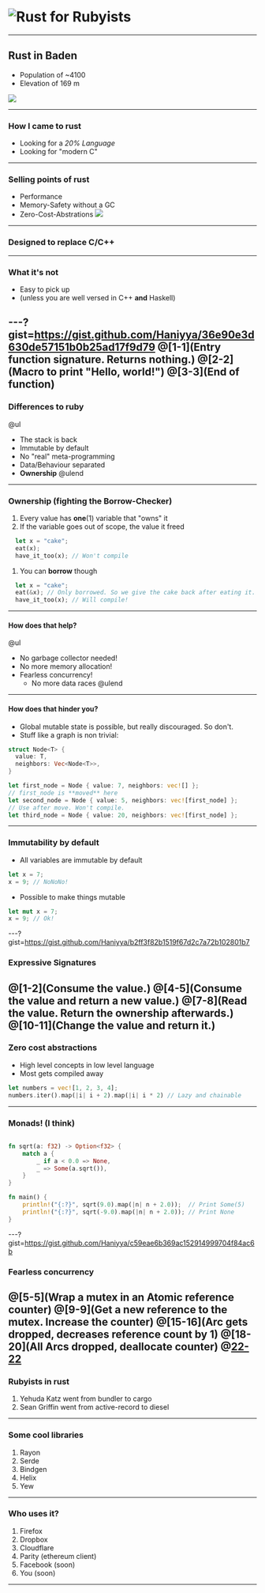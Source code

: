 # ![Rust](assets/img/rust.png) for Rubyists

---

## Rust in Baden

- Population of ~4100
- Elevation of 169 m

![](assets/img/rust_church.jpg)

---

### How I came to rust

- Looking for a *20% Language*
- Looking for "modern C"

---

### Selling points of rust

- Performance
- Memory-Safety without a GC
- Zero-Cost-Abstrations
![](assets/img/rustacean.png)

---

### Designed to replace C/C++

---

### What it's not

- Easy to pick up
- (unless you are well versed in C++ **and** Haskell)

---?gist=https://gist.github.com/Haniyya/36e90e3d630de57151b0b25ad17f9d79
@[1-1](Entry function signature. Returns nothing.)
@[2-2](Macro to print "Hello, world!")
@[3-3](End of function)
---

### Differences to **ruby**

@ul
- The stack is back
- Immutable by default
- No "real" meta-programming
- Data/Behaviour separated
- **Ownership**
@ulend

---

### Ownership (fighting the Borrow-Checker)

1. Every value has **one**(1) variable that "owns" it
1. If the variable goes out of scope, the value it freed

```rust
  let x = "cake";
  eat(x);
  have_it_too(x); // Won't compile
```
1. You can **borrow** though
```rust
  let x = "cake";
  eat(&x); // Only borrowed. So we give the cake back after eating it. Urgh...
  have_it_too(x); // Will compile!
```
---

#### How does that help?

@ul
- No garbage collector needed!
- No more memory allocation!
- Fearless concurrency!
    - No more data races
@ulend

---

#### How does that hinder you?

- Global mutable state is possible, but really discouraged. So don't.
- Stuff like a graph is non trivial:

```rust
struct Node<T> {
  value: T,
  neighbors: Vec<Node<T>>,
}

let first_node = Node { value: 7, neighbors: vec![] };
// first_node is **moved** here
let second_node = Node { value: 5, neighbors: vec![first_node] };
// Use after move. Won't compile.
let third_node = Node { value: 20, neighbors: vec![first_node] };
```
---
### Immutability by default
- All variables are immutable by default
```rust
let x = 7;
x = 9; // NoNoNo!
```
- Possible to make things mutable
```rust
let mut x = 7;
x = 9; // Ok!
```
---?gist=https://gist.github.com/Haniyya/b2ff3f82b1519f67d2c7a72b102801b7
### Expressive Signatures
@[1-2](Consume the value.)
@[4-5](Consume the value and return a **new** value.)
@[7-8](Read the value. Return the ownership afterwards.)
@[10-11](Change the value and return it.)
---
### Zero cost abstractions
  - High level concepts in low level language
  - Most gets compiled away

```rust
let numbers = vec![1, 2, 3, 4];
numbers.iter().map(|i| i + 2).map(|i| i * 2) // Lazy and chainable
```
---
### Monads! (I think)

```rust

fn sqrt(a: f32) -> Option<f32> {
    match a {
        _ if a < 0.0 => None,
        _ => Some(a.sqrt()),
    }
}

fn main() {
    println!("{:?}", sqrt(9.0).map(|n| n + 2.0));  // Print Some(5)
    println!("{:?}", sqrt(-9.0).map(|n| n + 2.0)); // Print None
}
```
---?gist=https://gist.github.com/Haniyya/c59eae6b369ac152914999704f84ac6b
### Fearless concurrency
@[5-5](Wrap a mutex in an Atomic reference counter)
@[9-9](Get a new reference to the mutex. Increase the counter)
@[15-16](Arc gets dropped, decreases reference count by 1)
@[18-20](All Arcs dropped, deallocate counter)
@[22-22](Print "Result: 10")
---
### Rubyists in rust
1. Yehuda Katz went from bundler to cargo
1. Sean Griffin went from active-record to diesel
---
### Some cool libraries
1. Rayon
1. Serde
1. Bindgen
1. Helix
1. Yew
---
### Who uses it?
1. Firefox
1. Dropbox
1. Cloudflare
1. Parity (ethereum client)
1. Facebook (soon)
1. You (soon)
---
